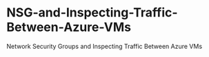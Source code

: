# NSG-and-Inspecting-Traffic-Between-Azure-VMs
Network Security Groups and Inspecting Traffic Between Azure VMs
